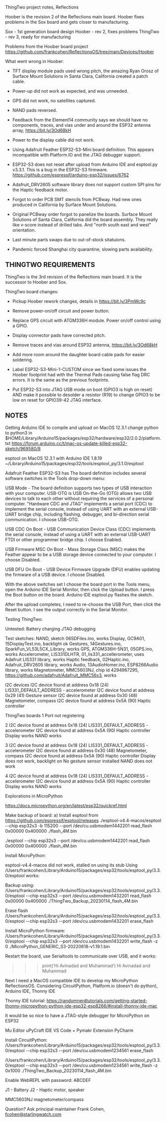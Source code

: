 ThingTwo project notes, Reflections

Hoober is the revision 2 of the Reflections main board. Hoober
fixes problems in the Sox board and gets closer to manufacturing.

Sox - 1st generation board design
Hoober - rev 2, fixes problems
ThingTwo - rev 3, ready for manufacturing

Problems from the Hoober board project
https://github.com/frankcohen/ReflectionsOS/tree/main/Devices/Hoober

What went wrong in Hoober:

- TFT display module pads used wrong pitch, the amazing Ryan Orosz of
Surface Mount Solutions in Santa Clara, California created a patch cable.

- Power-up did not work as expected, and was unneeded.

- GPS did not work, no satellites captured.

- NAND pads reversed.

- Feedback from the Element14 community says we should have no components,
  traces, and vias under and around the ESP32 antenna array, https://bit.ly/3Od68kH

- Power to the display cable did not work.

- Using Adafruit Feather ESP32-S3-Mini board definition. This appears
  incompatible with Platform.IO and the JTAG debugger support.

- ESP32-S3 does not reset after upload from Arduino IDE and esptool.py v3.3.1.
  This is a bug in the ESP32-S3 firmware.
  https://github.com/espressif/arduino-esp32/issues/6762

- Adafruit_DRV2605 software library does not support custom SPI pins for
  the Haptic feedback motor.

- Forgot to order PCB SMT stencils from PCBway. Had new ones produced
  in California by Surface Mount Solutions.

- Original PCBway order forgot to panelize the boards. Surface Mount Solutions
  of Santa Clara, California did the board assembly. They really like v-score
  instead of drilled tabs. And "north south east and west" orientation.

- Last minute parts swaps due to out-of-stock sitatuions.  

- Pandemic forced Shanghai city quarantine, slowing parts availability.

THINGTWO REQUIREMENTS
---------------------

ThingTwo is the 3rd revision of the Reflections main board. It is the successor to Hoober and Sox.

ThingTwo board changes:

+ Pickup Hoober rework changes, details in https://bit.ly/3PmWc9c

+ Remove power-on/off circuit and power button.

+ Replace GPS circuit with ATGM336H module. Power on/off control using a GPIO.

+ Display connector pads have corrected pitch.

+ Remove traces and vias around ESP32 antenna, https://bit.ly/3Od68kH

+ Add more room around the daughter board cable pads for easier soldering.

+ Label ESP32-S3-Mini-1-CUSTOM since we fixed some issues the Hoober footprint
  had with the Thermal Pads causing false flag DRC errors. It is the same as
  the previous footprints.

+ Put ESP32-S3 into JTAG USB mode on boot (GPIO3 is high on reset) AND make it
  possible to desolder a resistor (R19) to change GPIO3 to be low on reset for
  GPIO39-42 JTAG interface.


NOTES
-----

Getting Arduino IDE to compile and upload on MacOS 12.3.1
change python to python3 in
$HOME/Library/Arduino15/packages/esp32/hardware/esp32/2.0.2/platform.txt
https://forum.arduino.cc/t/mac-os-update-killed-esp32-sketch/969580/8

esptool on MacOS 12.3.1 with Arduino IDE 1.8.19
~/Library/Arduino15/packages/esp32/tools/esptool_py/3.1.0/esptool

Adafruit Feather ESP32-S3 has The board definition includes several software switches in the Tools drop-down menu:

USB Mode - The board definition supports two types of USB interaction with your computer. USB-OTG is USB On-the-Go (OTG) allows two USB devices to talk to each other without requiring the services of a personal computer. "Hardware CDC and JTAG" implements a serial port (CDC) to implement the serial console, instead of using UART with an external USB-UART bridge chip, including flashing, debugger, and bi-direction serial communication. I choose USB-OTG.

USB CDC On Boot - USB Communication Device Class (CDC) implements the serial console, instead of using a UART with an external USB-UART FTDI or other programmer bridge chip. I choose Enabled.

USB Firmware MSC On Boot - Mass Storage Class (MSC) makes the Feather appear to be a USB storage device connected to your computer. I choose Disabled.

USB DFU On Boot - USB Device Firmware Upgrade (DFU) enables updating the firmware of a USB device. I choose Disabled.

With the above switches set I choose the board port in the Tools menu, open the Arduino IDE Serial Monitor, then click the Upload button. I press the Boot button on the board. Arduino IDE esptool.py flashes the sketch.

After the upload completes, I need to re-choose the USB Port, then click the Reset button.
I see the output correctly in the Serial Monitor.

Testing ThingTwo:

Untested:
Battery charging
JTAG debugging

Test sketches:
NAND, sketch 06SDFiles.ino, works
Display, GC9A01, 15DisplayTest.ino, backlight ok
Gestures, 14Gestures.ino, SparkFun_VL53L5CX_Library, works
GPS, ATGM336H-5N31, 05GPS.ino, works
Accelerometer, LIS331DLHTR, 01_lis331_accellerometer, uses Adafruit LIS331 library, works
Haptic feedback, 02Haptic.ino, Adafruit_DRV2605 library, works
Audio, 13AudioHomer.ino, ESP8266Audio  library, works
Magnetometer, MMC5603NJ, chip id 4294967295, https://github.com/adafruit/Adafruit_MMC56x3, works

I2C devices
I2C device found at address 0x18 (24)  LIS331_DEFAULT_ADDRESS - accelerometer
I2C device found at address 0x29 (41)  Gesture sensor
I2C device found at address 0x30 (48)  Magnetometer, compass
I2C device found at address 0x5A (90)  Haptic controller

ThingTwo boards
1
Port not registering

2
I2C device found at address 0x18 (24)  LIS331_DEFAULT_ADDRESS - accelerometer
I2C device found at address 0x5A (90)  Haptic controller
Display works
NAND works

3
I2C device found at address 0x18 (24)  LIS331_DEFAULT_ADDRESS - accelerometer
I2C device found at address 0x30 (48)  Magnetometer, compass
I2C device found at address 0x5A (90)  Haptic controller
Display does not work, backlight on
No gesture sensor installed
NAND does not work

4
I2C device found at address 0x18 (24)  LIS331_DEFAULT_ADDRESS - accelerometer
I2C device found at address 0x5A (90)  Haptic controller
Display works
NAND works


Explorations in MicroPython

https://docs.micropython.org/en/latest/esp32/quickref.html

Make backup of board:
a) Install esptool from https://github.com/espressif/esptool/releases
./esptool-v4.4-macos/esptool --chip esp32s3 -b 115200 --port /dev/cu.usbmodem1442201 read_flash 0x00000 0x400000 ./flash_4M.bin

./esptool --chip esp32s3 --port /dev/cu.usbmodem1442201 read_flash 0x00000 0x400000 ./flash_4M.bin

Install MicroPython:

esptool-v4.4-macos did not work, stalled on using its stub
Using /Users/frankcohen/Library/Arduino15/packages/esp32/tools/esptool_py/3.3.0/esptool works:

Backup using:
/Users/frankcohen/Library/Arduino15/packages/esp32/tools/esptool_py/3.3.0/esptool --chip esp32s3 --port /dev/cu.usbmodem1432201 read_flash 0x00000 0x400000 ./ThingTwo_Backup_20230114_flash_4M.bin

Erase flash
/Users/frankcohen/Library/Arduino15/packages/esp32/tools/esptool_py/3.3.0/esptool --chip esp32s3 --port /dev/cu.usbmodem1432201 erase_flash

Install MicroPython firmware:
/Users/frankcohen/Library/Arduino15/packages/esp32/tools/esptool_py/3.3.0/esptool --chip esp32s3 --port /dev/cu.usbmodem1432201 write_flash -z 0 ./MicroPython_GENERIC_S3-20220618-v1.19.1.bin

Restart the board, use Serialtools to communicate over USB, and it works:
>>> print(‘Hi Avinadad and Muhammad’)
Hi Avinadad and Muhammad

Next I need a MacOS compatible IDE to develop my MicroPython ReflectionsOS.
Considering CircuitPython, Platform.io (doesn't do python), Arduino IDE, Thonny IDE

Thonny IDE tutorial:
https://randomnerdtutorials.com/getting-started-thonny-micropython-python-ide-esp32-esp8266/#install-thonny-ide-mac

It would be so nice to have a JTAG-style debugger for MicroPython on ESP32

Mu Editor
uPyCraft IDE
VS Code + Pymakr Extension
PyCharm

Install CircuitPython:
/Users/frankcohen/Library/Arduino15/packages/esp32/tools/esptool_py/3.3.0/esptool --chip esp32s3 --port /dev/cu.usbmodem1234561 erase_flash

/Users/frankcohen/Library/Arduino15/packages/esp32/tools/esptool_py/3.3.0/esptool --chip esp32s3 --port /dev/cu.usbmodem1234561 write_flash -z 0x1000 ./ThingTwo_Backup_20230114_flash_4M.bin

Enable WebREPL with password: ABCDEF

J1 - Battery
J2 - Haptic motor, speaker

MMC5603NJ magnetometer/compass

Question? Ask principal maintainer Frank Cohen, fcohen@starlingwatch.com
